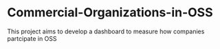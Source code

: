 # Commercial-Organizations-in-OSS
This project aims to develop a dashboard to measure how companies partcipate in OSS 
